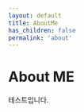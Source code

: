 ```yaml
---
layout: default
title: AboutMe
has_children: false
permalink: 'about'
---
```


# About ME


테스트입니다.

